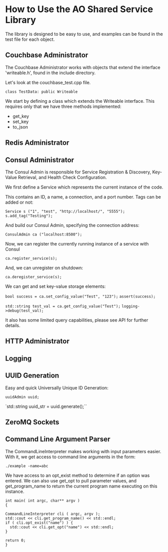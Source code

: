 # How to Use the AO Shared Service Library

The library is designed to be easy to use, and examples can be found in the test file for each object.

## Couchbase Administrator

The Couchbase Administrator works with objects that extend the interface 'writeable.h', found in the include directory.

Let's look at the couchbase_test.cpp file.

`class TestData: public Writeable`

We start by defining a class which extends the Writeable interface.  This requires only that we have three
methods implemented:

* get_key
* set_key
* to_json



## Redis Administrator

## Consul Administrator

The Consul Admin is responsible for Service Registration & Discovery, Key-Value
Retrieval, and Health Check Configuration.

We first define a Service which represents the current instance of the code.

This contains an ID, a name, a connection, and a port number.  Tags can be added or not:

`Service s ("1", "test", "http://localhost/", "5555");`
`s.add_tag("Testing");`

And build our Consul Admin, specifying the connection address:

`ConsulAdmin ca ("localhost:8500");`

Now, we can register the currently running instance of a service with Consul

`ca.register_service(s);`

And, we can unregister on shutdown:

`ca.deregister_service(s);`

We can get and set key-value storage elements:

`bool success = ca.set_config_value("Test", "123");`
`assert(success);`

`std::string test_val = ca.get_config_value("Test");`
`logging->debug(test_val);`

It also has some limited query capabilities, please see API for further details.

## HTTP Administrator

## Logging

## UUID Generation

Easy and quick Universally Unique ID Generation:

`uuidAdmin uuid;`

`std::string uuid_str = uuid.generate();``

## ZeroMQ Sockets

## Command Line Argument Parser

The CommandLineInterpreter makes working with input parameters easier.  With it,
we get access to command line arguments in the form:

`./example -name=abc`

We have access to an opt_exist method to determine if an option was entered.  We can also use get_opt to pull parameter values, and get_program_name to return the current program name executing on this instance.

    int main( int argc, char** argv )
    {

    CommandLineInterpreter cli ( argc, argv );
    std::cout << cli.get_program_name() << std::endl;
    if ( cli.opt_exist("name") ) {
      std::cout << cli.get_opt("name") << std::endl;
    }

    return 0;
    } 
